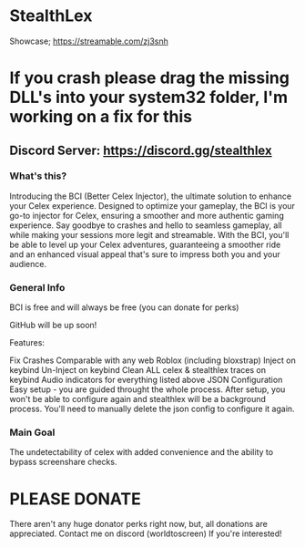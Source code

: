 # StealthLex

Showcase; https://streamable.com/zj3snh

# If you crash please drag the missing DLL's into your system32 folder, I'm working on a fix for this

## Discord Server: https://discord.gg/stealthlex

### What's this?

Introducing the BCI (Better Celex Injector), the ultimate solution to enhance your Celex experience. Designed to optimize your gameplay, the BCI is your go-to injector for Celex, ensuring a smoother and more authentic gaming experience. Say goodbye to crashes and hello to seamless gameplay, all while making your sessions more legit and streamable. With the BCI, you'll be able to level up your Celex adventures, guaranteeing a smoother ride and an enhanced visual appeal that's sure to impress both you and your audience.

### General Info

BCI is free and will always be free (you can donate for perks)

GitHub will be up soon!

Features:

Fix Crashes
Comparable with any web Roblox (including bloxstrap)
Inject on keybind
Un-Inject on keybind
Clean ALL celex & stealthlex traces on keybind
Audio indicators for everything listed above
JSON Configuration
Easy setup - you are guided throught the whole process. After setup, you won't be able to configure again and stealthlex will be a background process. You'll need to manually delete the json config to configure it again.

### Main Goal

The undetectability of celex with added convenience and the ability to bypass screenshare checks.

# PLEASE DONATE

There aren't any huge donator perks right now, but, all donations are appreciated. Contact me on discord (worldtoscreen) If you're interested!
